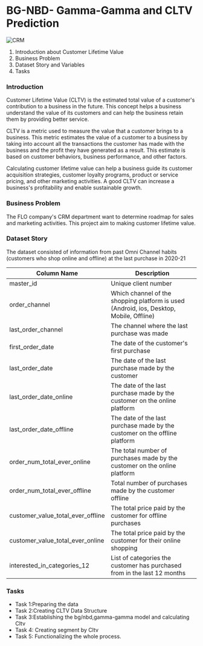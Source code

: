 
# BG-NBD- Gamma-Gamma and CLTV Prediction

![CRM](https://user-images.githubusercontent.com/111612847/224891387-81aa0bab-0a1f-438a-b0f5-702719deeea1.png)



1. Introduction about Customer Lifetime Value
2. Business Problem
3. Dataset Story and Variables
4. Tasks


### Introduction
Customer Lifetime Value (CLTV) is the estimated total value of a customer's contribution to a business in the future. This concept helps a business understand the value of its customers and can help the business retain them by providing better service.

CLTV is a metric used to measure the value that a customer brings to a business. This metric estimates the value of a customer to a business by taking into account all the transactions the customer has made with the business and the profit they have generated as a result. This estimate is based on customer behaviors, business performance, and other factors.

Calculating customer lifetime value can help a business guide its customer acquisition strategies, customer loyalty programs, product or service pricing, and other marketing activities. A good CLTV can increase a business's profitability and enable sustainable growth.



### Business Problem

The FLO company's CRM department want to determine roadmap for sales and marketing activities. 
This project aim to making customer lifetime value.


### Dataset Story

The dataset consisted of information from past Omni Channel habits (customers who shop online and offline) at the last purchase in 2020-21

| Column Name                          | Description                                                                                     |
|--------------------------------------|-------------------------------------------------------------------------------------------------|
| master_id                            | Unique client number                                                                             |
| order_channel                        | Which channel of the shopping platform is used (Android, ios, Desktop, Mobile, Offline)         |
| last_order_channel                   | The channel where the last purchase was made                                                   |
| first_order_date                     | The date of the customer's first purchase                                                       |
| last_order_date                      | The date of the last purchase made by the customer                                               |
| last_order_date_online               | The date of the last purchase made by the customer on the online platform                       |
| last_order_date_offline              | The date of the last purchase made by the customer on the offline platform                      |
| order_num_total_ever_online          | The total number of purchases made by the customer on the online platform                      |
| order_num_total_ever_offline         | Total number of purchases made by the customer offline                                          |
| customer_value_total_ever_offline    | The total price paid by the customer for offline purchases                                      |
| customer_value_total_ever_online     | The total price paid by the customer for their online shopping                                  |
| interested_in_categories_12          | List of categories the customer has purchased from in the last 12 months                        |


### Tasks
* Task 1:Preparing the data
* Task 2:Creating CLTV Data Structure
* Task 3:Establishing the bg/nbd,gamma-gamma model and calculating Cltv
* Task 4: Creating segment by Cltv
* Task 5: Functionalizing the whole process.
